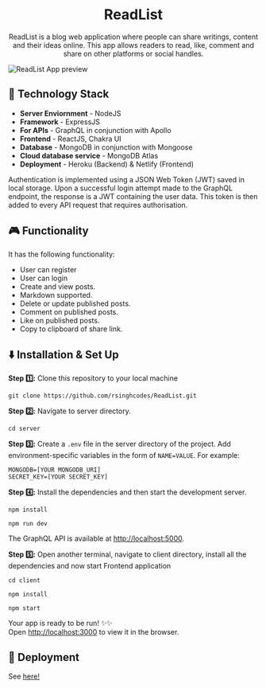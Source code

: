 <h1 align="center">ReadList</h1>

<p align="center">ReadList is a blog web application where people can share writings, content and their ideas online. This app allows readers to read, like, comment and share on other platforms or social handles.</p>

![ReadList App preview](https://user-images.githubusercontent.com/67682451/132889761-9c09d42d-12bc-4070-907c-3b06dc44108d.png)

## 🚧 Technology Stack

- **Server Enviornment** - NodeJS
- **Framework** - ExpressJS
- **For APIs** - GraphQL in conjunction with Apollo
- **Frontend** - ReactJS, Chakra UI
- **Database** - MongoDB in conjunction with Mongoose
- **Cloud database service** - MongoDB Atlas
- **Deployment** - Heroku (Backend) & Netlify (Frontend)

Authentication is implemented using a JSON Web Token (JWT) saved in local storage. Upon a successful login attempt made to the GraphQL endpoint, the response is a JWT containing the user data. This token is then added to every API request that requires authorisation.

## :video_game: Functionality

It has the following functionality:

- User can register
- User can login
- Create and view posts.
- Markdown supported.
- Delete or update published posts.
- Comment on published posts.
- Like on published posts.
- Copy to clipboard of share link.

## ⬇️ Installation & Set Up

**Step :one::** Clone this repository to your local machine

```
git clone https://github.com/rsinghcodes/ReadList.git
```

**Step :two::** Navigate to server directory.

```
cd server
```

**Step :three::** Create a `.env` file in the server directory of the project. Add environment-specific variables in the form of `NAME=VALUE`. For example:

```
MONGODB=[YOUR MONGODB_URI]
SECRET_KEY=[YOUR SECRET_KEY]
```

**Step :four::** Install the dependencies and then start the development server.

```
npm install

npm run dev
```

The GraphQL API is available at [http://localhost:5000](http://localhost:5000).

**Step :five::** Open another terminal, navigate to client directory, install all the dependencies and now start Frontend application

```
cd client

npm install

npm start
```

Your app is ready to be run! ✨✨\
Open [http://localhost:3000](http://localhost:3000) to view it in the browser.

## :satellite: Deployment

See [here!](https://readlistapp.netlify.app/)
